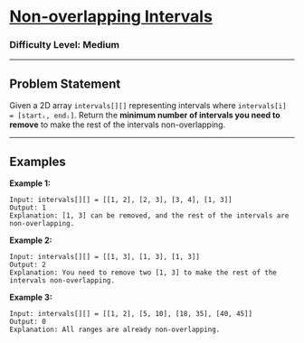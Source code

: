 # [Non-overlapping Intervals](https://www.geeksforgeeks.org/problems/non-overlapping-intervals)

### Difficulty Level: Medium

---

## Problem Statement

Given a 2D array `intervals[][]` representing intervals where `intervals[i] = [startᵢ, endᵢ]`. Return the **minimum number of intervals you need to remove** to make the rest of the intervals non-overlapping.

---

## Examples

**Example 1:**

```text
Input: intervals[][] = [[1, 2], [2, 3], [3, 4], [1, 3]]
Output: 1
Explanation: [1, 3] can be removed, and the rest of the intervals are non-overlapping.
```
**Example 2:**

```text
Input: intervals[][] = [[1, 3], [1, 3], [1, 3]]
Output: 2
Explanation: You need to remove two [1, 3] to make the rest of the intervals non-overlapping.
```
**Example 3:**

```text
Input: intervals[][] = [[1, 2], [5, 10], [18, 35], [40, 45]]
Output: 0
Explanation: All ranges are already non-overlapping.
```
